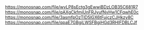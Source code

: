 https://monosnap.com/file/wvLP8sEctg3gEwwiBDzLOB35C681R7
https://monosnap.com/file/qAXgCkfmjUnFRJyufNvHw1CFqwhE0c
https://monosnap.com/file/3asmfpOzTID5lGX6tFujczCJHkzy8C
https://monosnap.com/file/qpaE7GBgiLWSFBgiHGd3RHlFDBLCJf
